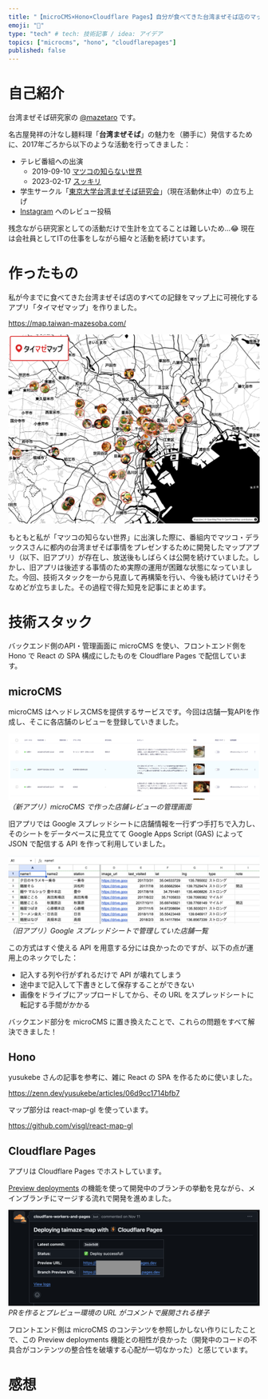 ```yaml
---
title: "【microCMS×Hono×Cloudflare Pages】自分が食べてきた台湾まぜそば店のマップアプリを作る"
emoji: "🍜"
type: "tech" # tech: 技術記事 / idea: アイデア
topics: ["microcms", "hono", "cloudflarepages"]
published: false
---
```


# 自己紹介

台湾まぜそば研究家の [@mazetaro](https://zenn.dev/mazetaro) です。

名古屋発祥の汁なし麺料理「**台湾まぜそば**」の魅力を（勝手に）発信するために、2017年ごろから以下のような活動を行ってきました：

* テレビ番組への出演
  * 2019-09-10 [マツコの知らない世界](https://www.tbs.co.jp/matsuko-sekai/old/20190910.html)
  * 2023-02-17 [スッキリ](https://x.com/ntv_sukkiri/status/1626160713214627840)
* 学生サークル「[東京大学台湾まぜそば研究会](https://x.com/todai_taimaze)」（現在活動休止中）の立ち上げ
* [Instagram](https://www.instagram.com/taimaze.mazetaro/) へのレビュー投稿

残念ながら研究家としての活動だけで生計を立てることは難しいため…😂 現在は会社員としてITの仕事をしながら細々と活動を続けています。

# 作ったもの

私が今までに食べてきた台湾まぜそば店のすべての記録をマップ上に可視化するアプリ「タイマゼマップ」を作りました。

https://map.taiwan-mazesoba.com/

![](/images/overview-taimaze-map.png)

もともと私が「マツコの知らない世界」に出演した際に、番組内でマツコ・デラックスさんに都内の台湾まぜそば事情をプレゼンするために開発したマップアプリ（以下、旧アプリ）が存在し、放送後もしばらくは公開を続けていました。しかし、旧アプリは後述する事情のため実際の運用が困難な状態になっていました。今回、技術スタックを一から見直して再構築を行い、今後も続けていけそうなめどが立ちました。その過程で得た知見を記事にまとめます。

# 技術スタック

バックエンド側のAPI・管理画面に microCMS を使い、フロントエンド側を Hono で React の SPA 構成にしたものを Cloudflare Pages で配信しています。

## microCMS

microCMS はヘッドレスCMSを提供するサービスです。今回は店舗一覧APIを作成し、そこに各店舗のレビューを登録していきました。

![](/images/example-taimaze-admin.png)
*（新アプリ）microCMS で作った店舗レビューの管理画面*

旧アプリでは Google スプレッドシートに店舗情報を一行ずつ手打ちで入力し、そのシートをデータベースに見立てて Google Apps Script (GAS) によって JSON で配信する API を作って利用していました。

![](/images/old-taimaze-admin.png)
*（旧アプリ）Google スプレッドシートで管理していた店舗一覧*

この方式はすぐ使える API を用意する分には良かったのですが、以下の点が運用上のネックでした：

* 記入する列や行がずれるだけで API が壊れてしまう
* 途中まで記入して下書きとして保存することができない
* 画像をドライブにアップロードしてから、その URL をスプレッドシートに転記する手間がかかる

バックエンド部分を microCMS に置き換えたことで、これらの問題をすべて解決できました！

## Hono

yusukebe さんの記事を参考に、雑に React の SPA を作るために使いました。

https://zenn.dev/yusukebe/articles/06d9cc1714bfb7

マップ部分は react-map-gl を使っています。

https://github.com/visgl/react-map-gl

## Cloudflare Pages

アプリは Cloudflare Pages でホストしています。

[Preview deployments](https://developers.cloudflare.com/pages/configuration/preview-deployments/) の機能を使って開発中のブランチの挙動を見ながら、メインブランチにマージする流れで開発を進めました。

![](/images/preview-url.png)
*PRを作るとプレビュー環境の URL がコメントで展開される様子*

フロントエンド側は microCMS のコンテンツを参照しかしない作りにしたことで、この Preview deployments 機能との相性が良かった（開発中のコードの不具合がコンテンツの整合性を破壊する心配が一切なかった）と感じています。

# 感想
